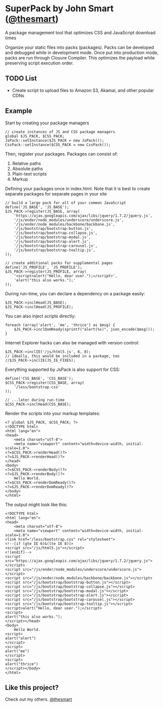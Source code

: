 SuperPack by John Smart ([@thesmart](https://github.com/thesmart))
=============

A package management tool that optimizes CSS and JavaScript download times

Organize your static files into packs (packages). Packs can be developed and debugged while in development mode. Once
put into production mode, packs are run through Closure Compiler.  This optimizes the payload while preserving script
execution order.

TODO List
---------

 * Create script to upload files to Amazon S3, Akamai, and other popular CDNs

Example
-------

Start by creating your package managers

	// create instances of JS and CSS package managers
	global $JS_PACK, $CSS_PACK;
	JsPack::setInstance($JS_PACK = new JsPack());
	CssPack::setInstance($CSS_PACK = new CssPack());

Then, register your packages.  Packages can consist of:

 1. Relative paths
 1. Absolute paths
 1. Plain-text scripts
 1. Markup

Defining your packages once in index.html.  Note that it is best to create separate packages for separate pages in your site

	// build a large pack for all of your common JavaScript
	define('JS_BASE', 'JS_BASE');
	$JS_PACK->register(JS_BASE, array(
		'https://ajax.googleapis.com/ajax/libs/jquery/1.7.2/jquery.js',
		'/js/ender/node_modules/underscore/underscore.js',
		'/js/ender/node_modules/backbone/backbone.js',
		'/js/bootstrap/bootstrap-button.js',
		'/js/bootstrap/bootstrap-collapse.js',
		'/js/bootstrap/bootstrap-modal.js',
		'/js/bootstrap/bootstrap-alert.js',
		'/js/bootstrap/bootstrap-carousel.js',
		'/js/bootstrap/bootstrap-tooltip.js',
	));

	// create additional packs for supplemental pages
	define('JS_PROFILE', 'JS_PROFILE');
	$JS_PACK->register(JS_PROFILE, array(
		'<script>alert("Hello, dear user.");</script>',
		'alert("this also works.");'
	));

During run-time, you can declare a dependency on a package easily:

	$JS_PACK->inclHead(JS_BASE);
	$JS_PACK->inclHead(JS_PROFILE);

You can also inject scripts directly:

	foreach (array('alert', 'me', 'thrice') as $msg) {
		$JS_PACK->inclDomReady(sprintf("alert(%s)", json_encode($msg)));
	}

Internet Explorer hacks can also be managed with version control:

	$JS_PACK->inclIE('/js/html5.js', 6, 8);
	// ideally, this would be included in a package, too
	//$JS_PACK->inclIE(JS_IE_FIXES);

Everything supported by JsPack is also support for CSS:

	define('CSS_BASE', 'CSS_BASE');
	$CSS_PACK->register(CSS_BASE, array(
		'/less/bootstrap.css'
	));

	// ...later during run-time
	$CSS_PACK->inclHead(CSS_BASE);

Render the scripts into your markup templates:

	<? global $JS_PACK, $CSS_PACK; ?>
	<!DOCTYPE html>
	<html lang="en">
	<head>
		<meta charset="utf-8">
		<meta name="viewport" content="width=device-width, initial-scale=1.0">
	<?=$CSS_PACK->renderHead()?>
	<?=$JS_PACK->renderHead()?>
	</head>
	<body>
	<?=$CSS_PACK->renderBody()?>
	<?=$JS_PACK->renderBody()?>
		Hello World.
	<?=$CSS_PACK->renderDomReady()?>
	<?=$JS_PACK->renderDomReady()?>
	</body>
	</html>

The output might look like this:

	<!DOCTYPE html>
	<html lang="en">
	<head>
		<meta charset="utf-8">
		<meta name="viewport" content="width=device-width, initial-scale=1.0">
	<link href="/less/bootstrap.css" rel="stylesheet">
	<!--[if (gte IE 6)&(lte IE 8)]>
	<script src="/js/html5.js"></script>
	<![endif]-->
	<script src="https://ajax.googleapis.com/ajax/libs/jquery/1.7.2/jquery.js"></script>
	<script src="/js/ender/node_modules/underscore/underscore.js"></script>
	<script src="/js/ender/node_modules/backbone/backbone.js"></script>
	<script src="/js/bootstrap/bootstrap-button.js"></script>
	<script src="/js/bootstrap/bootstrap-collapse.js"></script>
	<script src="/js/bootstrap/bootstrap-modal.js"></script>
	<script src="/js/bootstrap/bootstrap-alert.js"></script>
	<script src="/js/bootstrap/bootstrap-carousel.js"></script>
	<script src="/js/bootstrap/bootstrap-tooltip.js"></script>
	<script>alert("Hello, dear user.");</script>
	<script>
	alert("this also works.");
	</script></head>
	<body>
		Hello World.
	<script>
	alert("alert")
	</script>
	<script>
	alert("me")
	</script>
	<script>
	alert("thrice")
	</script></body>
	</html>

Like this project?
------------------

Check out my others.
[@thesmart](https://twitter.com/thesmart)